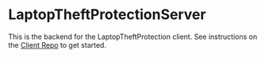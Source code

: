 LaptopTheftProtectionServer
===========================

This is the backend for the LaptopTheftProtection client. See instructions on the [Client Repo](https://github.com/engineershreyas/LaptopTheftProtectionServer/edit/master/README.md) to get started.

